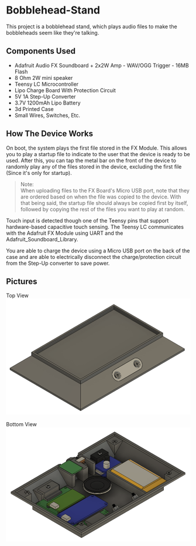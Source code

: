 # Bobblehead-Stand
This project is a bobblehead stand, which plays audio files to make the bobbleheads seem like they're talking.

## Components Used
- Adafruit Audio FX Soundboard + 2x2W Amp - WAV/OGG Trigger - 16MB Flash
- 8 Ohm 2W mini speaker
- Teensy LC Microcontroller
- Lipo Charge Board With Protection Circuit
- 5V 1A Step-Up Converter
- 3.7V 1200mAh Lipo Battery
- 3d Printed Case
- Small Wires, Switches, Etc.

## How The Device Works
On boot, the system plays the first file stored in the FX Module. This allows you to play a startup file to indicate to the user that the device is ready to be used. After this, you can tap the metal bar on the front of the device to randomly play any of the files stored in the device, excluding the first file (Since it's only for startup).

> Note:  
> When uploading files to the FX Board's Micro USB port, note that they are ordered based on when the file was copied to the device. With that being said, the startup file should always be copied first by itself, followed by copying the rest of the files you want to play at random. 

Touch input is detected though one of the Teensy pins that support hardware-based capacitive touch sensing. The Teensy LC communicates with the Adafruit FX Module using UART and the Adafruit_Soundboard_Library.

You are able to charge the device using a Micro USB port on the back of the case and are able to electrically disconnect the charge/protection circuit from the Step-Up converter to save power.

## Pictures
Top View
![Top View](./Assets/TopView.png)

Bottom View
![Bottom View](./Assets/BottomView.png)
